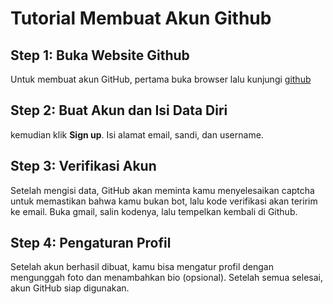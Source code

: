 # Tutorial Membuat Akun Github
## Step 1: Buka Website Github
Untuk membuat akun GitHub, pertama buka browser lalu kunjungi [github](https://github.com) 
## Step 2: Buat Akun dan Isi Data Diri
kemudian klik **Sign up**. Isi alamat email, sandi, dan username.  
## Step 3: Verifikasi Akun
Setelah mengisi data, GitHub akan meminta kamu menyelesaikan captcha untuk memastikan bahwa kamu bukan bot, lalu kode verifikasi akan teririm ke email. Buka gmail, salin kodenya, lalu tempelkan kembali di Github. 
## Step 4: Pengaturan Profil 
Setelah akun berhasil dibuat, kamu bisa mengatur profil dengan mengunggah foto dan menambahkan bio (opsional). Setelah semua selesai, akun GitHub siap digunakan.
